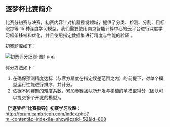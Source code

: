 ## 逐梦杯比赛简介



比赛分初赛与决赛，初赛内容针对机器视觉领域，提供了分类、检测、分割、目标跟踪等 15 种深度学习模型，我们需要使用南京智能计算中心的云平台进行深度学习框架移植和优化，并且使用指定数据集进行精度与性能的验证  。



初赛题库如下：  

![初赛评分细则-图1.png](http://forum.cambricon.com/uploadfile/user/image/20210713/1626145004519069.png)



评分方法如下：

1. 在确保预测精度达标（与官方精度在指定误差范围之内）的前提下，对单个模型运行性能进行排序，并计分。
2. 依据不同赛题的难度系数，累加参赛团队所开发与移植的单模型得分（团队可以提交多个开发的模型）。  



**【“逐梦杯”比赛指导】初赛学习攻略**： http://forum.cambricon.com/index.php?m=content&c=index&a=show&catid=52&id=808

